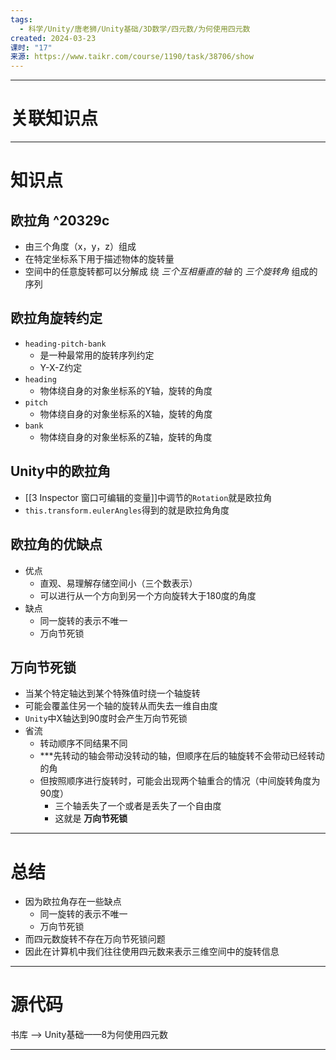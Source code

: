 ```yaml
---
tags:
  - 科学/Unity/唐老狮/Unity基础/3D数学/四元数/为何使用四元数
created: 2024-03-23
课时: "17"
来源: https://www.taikr.com/course/1190/task/38706/show
---
```




---
# 关联知识点


---
# 知识点

## 欧拉角 ^20329c

- 由三个角度（x，y，z）组成
- 在特定坐标系下用于描述物体的旋转量
- 空间中的任意旋转都可以分解成 绕 *三个互相垂直的轴* 的 *三个旋转角* 组成的 序列
## 欧拉角旋转约定

- `heading-pitch-bank`
	- 是一种最常用的旋转序列约定
	- Y-X-Z约定
- `heading`
	- 物体绕自身的对象坐标系的Y轴，旋转的角度
- `pitch`
	- 物体绕自身的对象坐标系的X轴，旋转的角度
- `bank`
	- 物体绕自身的对象坐标系的Z轴，旋转的角度
## Unity中的欧拉角

- [[3 Inspector 窗口可编辑的变量]]中调节的`Rotation`就是欧拉角
- `this.transform.eulerAngles`得到的就是欧拉角角度
## 欧拉角的优缺点

- 优点
	- 直观、易理解存储空间小（三个数表示）
	- 可以进行从一个方向到另一个方向旋转大于180度的角度
- 缺点
	- 同一旋转的表示不唯一
	- 万向节死锁
## 万向节死锁

- 当某个特定轴达到某个特殊值时绕一个轴旋转
- 可能会覆盖住另一个轴的旋转从而失去一维自由度
- `Unity`中X轴达到90度时会产生万向节死锁
- 省流
	- 转动顺序不同结果不同
	- ***先转动的轴会带动没转动的轴，但顺序在后的轴旋转不会带动已经转动的角
	- 但按照顺序进行旋转时，可能会出现两个轴重合的情况（中间旋转角度为90度）
		- 三个轴丢失了一个或者是丢失了一个自由度
		- 这就是 **万向节死锁**


---
# 总结

- 因为欧拉角存在一些缺点
	- 同一旋转的表示不唯一
	- 万向节死锁
- 而四元数旋转不存在万向节死锁问题
- 因此在计算机中我们往往使用四元数来表示三维空间中的旋转信息

---
# 源代码

书库 ——> Unity基础——8为何使用四元数

---


